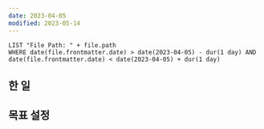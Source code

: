 ```yaml
---
date: 2023-04-05
modified: 2023-05-14
---
```


```dataview
LIST "File Path: " + file.path
WHERE date(file.frontmatter.date) > date(2023-04-05) - dur(1 day) AND date(file.frontmatter.date) < date(2023-04-05) + dur(1 day)
```

## 한 일

## 목표 설정
